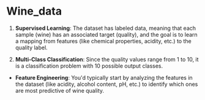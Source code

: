 # Wine_data
1. **Supervised Learning**: The dataset has labeled data, meaning that each sample (wine) has an associated target (quality), and the goal is to learn a mapping from features (like chemical properties, acidity, etc.) to the quality label.
   
2. **Multi-Class Classification**: Since the quality values range from 1 to 10, it is a classification problem with 10 possible output classes.
- **Feature Engineering**: You'd typically start by analyzing the features in the dataset (like acidity, alcohol content, pH, etc.) to identify which ones are most predictive of wine quality.

